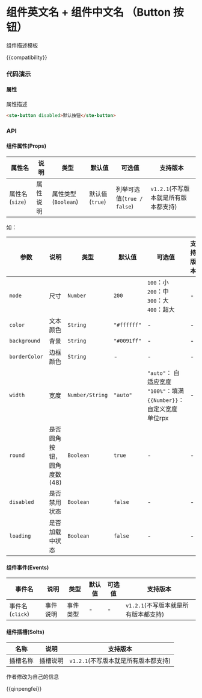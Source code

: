 # 组件英文名 + 组件中文名 （Button 按钮）

组件描述模板

{{compatibility}}

### 代码演示
#### 属性
属性描述

```html
<ste-button disabled>默认按钮</ste-button>
```

### API
#### 组件属性(Props)

|属性名			|说明		|类型				|默认值			|可选值						|支持版本							|
|---			|---		|---				|---			|---						|---								|
|属性名	(`size`)|属性说明	|属性类型(`Boolean`)	|默认值(`true`)	|列举可选值(`true / false`)	|`v1.2.1`(不写版本就是所有版本都支持)	|

如：

| 参数			| 说明						| 类型				| 默认值			| 可选值																		| 支持版本	|
| ---			| ---						| ---				| ---			| ---																		| ---		|
| `mode`		| 尺寸						| `Number`			| `200`			| `100`：小<br/>`200`：中<br/>`300`：大<br/>`400`：超大						| -			|
| `color`		| 文本颜色					| `String`			| `"#ffffff"`	| -																			| -			|
| `background`	| 背景						| `String`			| `"#0091ff"`	| -																			| -			|
| `borderColor`	| 边框颜色					| `String`			| -				| -																			| -			|
| `width`		| 宽度						| `Number/String`	| `"auto"`		| `"auto"`： 自适应宽度<br/>`"100%"`：填满<br/>`{{Number}}`：自定义宽度 单位rpx	| -			|
| `round`		| 是否圆角按钮，圆角度数(48)	| `Boolean`			| `true`		| -																			| -			|
| `disabled`	| 是否禁用状态				| `Boolean`			| `false`		| -																			| -			|
| `loading`		| 是否加载中状态				| `Boolean`			| `false`		| -																			| -			|

#### 组件事件(Events)

|事件名			|说明		|类型		|默认值	|可选值	|支持版本							|
|---			|---		|---		|---	|---	|---								|
|事件名(`click`)	| 事件说明	| 事件类型	| -		| -		|`v1.2.1`(不写版本就是所有版本都支持)	|

#### 组件插槽(Solts)

|名称		|说明		|支持版本							|
|---		|---		|---								|
|插槽名称	|插槽说明	|`v1.2.1`(不写版本就是所有版本都支持)	|

作者修改为自己的信息  

{{qinpengfei}}